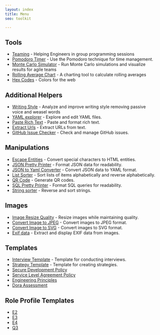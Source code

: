 ```yaml
---
layout: index
title: Menu
seo: toolkit

---
```


## Tools

* [Teaming](/teaming) - Helping Engineers in group programming sessions
* [Pomodoro Timer](/pomodoro) - Use the Pomodoro technique for time management.
* [Monte Carlo Simulator](/monte-carlo) - Run Monte Carlo simulations and visualize results for agile teams
* [Rolling Average Chart](/rolling-average) - A charting tool to calculate rolling averages
* [Hex Codes](/hex-codes) - Colors for the web

## Additional Helpers

* [Writing Style](/writing-style) - Analyze and improve writing style removing passive voice and weasel words
* [YAML explorer](/yaml-explorer) - Explore and edit YAML files.
* [Paste Rich Text](/paste-rich-text) - Paste and format rich text.
* [Extract Urls](/extract-urls) - Extract URLs from text.
* [GitHub Issue Checker](/github-issue) - Check and manage GitHub issues.

## Manipulations

* [Escape Entities](/escape-entities) - Convert special characters to HTML entities.
* [JSON Pretty Printer](/json-pretty-printer) - Format JSON data for readability.
* [JSON to Yaml Converter](/json-to-yaml) - Convert JSON data to YAML format.
* [List Sorter](/list-sorter) - Sort lists of items alphabetically and reverse alphabetically.
* [QR Code](/qr) - Generate QR codes.
* [SQL Pretty Printer](/sql-pretty-printer) - Format SQL queries for readability.
* [String sorter](/string-sorter) - Reverse and sort strings.

## Images

* [Image Resize Quality](/image-resize-quality) - Resize images while maintaining quality.
* [Convert Image to JPEG](/image-to-jpeg) - Convert images to JPEG format.
* [Convert Image to SVG](/image-to-svg) - Convert images to SVG format.
* [Exif data](/exif) - Extract and display EXIF data from images.

## Templates

* [Interview Template](/interview-template) - Template for conducting interviews.
* [Strategy Template](/strategy-template) - Template for creating strategies.
* [Secure Development Policy](/secure-dev-policy)
* [Service Level Agreement Policy](/Service-level-agreement-policy)
* [Engineering Principles](/principles)
* [Dora Assessment](/dora-assessment)

## Role Profile Templates

* [E2](/e2)
* [E3](/e3)
* [E4](/e4)
* [Q3](/q3)
